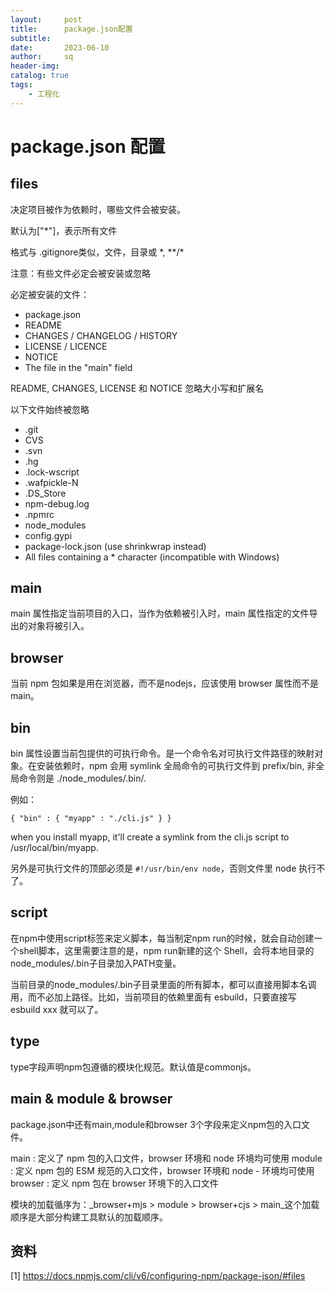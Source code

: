 ```yaml
---
layout:     post
title:      package.json配置
subtitle:   
date:       2023-06-10
author:     sq
header-img: 
catalog: true
tags:
    - 工程化
---
```

# package.json 配置

## files
决定项目被作为依赖时，哪些文件会被安装。

默认为\["*"\]，表示所有文件

格式与 .gitignore类似，文件，目录或 \*, \*\*/\*

注意：有些文件必定会被安装或忽略

必定被安装的文件：
* package.json
* README
* CHANGES / CHANGELOG / HISTORY
* LICENSE / LICENCE
* NOTICE
* The file in the "main" field

README, CHANGES, LICENSE 和 NOTICE 忽略大小写和扩展名

以下文件始终被忽略
* .git
* CVS
* .svn
* .hg
* .lock-wscript
* .wafpickle-N
* .DS_Store
* npm-debug.log
* .npmrc
* node_modules
* config.gypi
* package-lock.json (use shrinkwrap instead)
* All files containing a * character (incompatible with Windows)

## main
main 属性指定当前项目的入口，当作为依赖被引入时，main 属性指定的文件导出的对象将被引入。

## browser
当前 npm 包如果是用在浏览器，而不是nodejs，应该使用 browser 属性而不是main。

## bin
bin 属性设置当前包提供的可执行命令。是一个命令名对可执行文件路径的映射对象。在安装依赖时，npm 会用 symlink 全局命令的可执行文件到 prefix/bin, 非全局命令则是 ./node_modules/.bin/.

例如：
```
{ "bin" : { "myapp" : "./cli.js" } }
```

when you install myapp, it'll create a symlink from the cli.js script to /usr/local/bin/myapp.

另外是可执行文件的顶部必须是 `#!/usr/bin/env node`，否则文件里 node 执行不了。

## script
在npm中使用script标签来定义脚本，每当制定npm run的时候，就会自动创建一个shell脚本，这里需要注意的是，npm run新建的这个 Shell，会将本地目录的node_modules/.bin子目录加入PATH变量。

当前目录的node_modules/.bin子目录里面的所有脚本，都可以直接用脚本名调用，而不必加上路径。比如，当前项目的依赖里面有 esbuild，只要直接写esbuild xxx 就可以了。

## type
type字段声明npm包遵循的模块化规范。默认值是commonjs。

## main & module & browser
package.json中还有main,module和browser 3个字段来定义npm包的入口文件。

main : 定义了 npm 包的入口文件，browser 环境和 node 环境均可使用
module : 定义 npm 包的 ESM 规范的入口文件，browser 环境和 node - 环境均可使用
browser : 定义 npm 包在 browser 环境下的入口文件

模块的加载循序为：_browser+mjs > module > browser+cjs > main_这个加载顺序是大部分构建工具默认的加载顺序。

## 资料
[1] https://docs.npmjs.com/cli/v6/configuring-npm/package-json/#files
